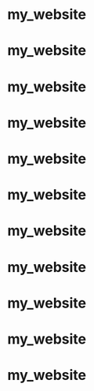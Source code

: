 # my_website
# my_website
# my_website
# my_website
# my_website
# my_website
# my_website
# my_website
# my_website
# my_website
# my_website
